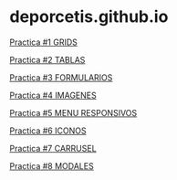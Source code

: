 # deporcetis.github.io
<p>
<a href="https://deporcetis.github.io/practica1.html">Practica #1 GRIDS</a> 
</p>
<p>
<a href="https://deporcetis.github.io/practica2.html">Practica #2 TABLAS</a>
  </p>
  <p>
<a href="https://deporcetis.github.io/practica3.html">Practica #3 FORMULARIOS</a>
  </p>
  <p>
<a href="https://deporcetis.github.io/practica4.html">Practica #4 IMAGENES</a>
  </p>
   <p>
<a href="https://deporcetis.github.io/practica5.html">Practica #5 MENU RESPONSIVOS </a>
  </p>
   <p>
<a href="https://deporcetis.github.io/practica6.html">Practica #6 ICONOS</a>
  </p>
  <p>
<a href="https://deporcetis.github.io/practica7.html">Practica #7 CARRUSEL</a>
  </p>
  <p>
<a href="https://deporcetis.github.io/practica8.html">Practica #8 MODALES</a>
  </p>
